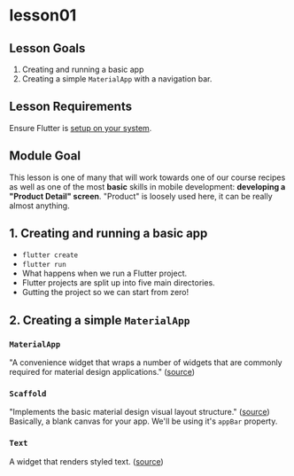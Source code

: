 # lesson01

## Lesson Goals

1. Creating and running a basic app
2. Creating a simple `MaterialApp` with a navigation bar.

## Lesson Requirements

Ensure Flutter is [setup on your system](https://flutter.io/get-started/).

## Module Goal

This lesson is one of many that will work towards one of our course recipes as well as one of the most **basic** skills in mobile development: **developing a "Product Detail" screen**. "Product" is loosely used here, it can be really almost anything.

## 1. Creating and running a basic app

- `flutter create`
- `flutter run`
- What happens when we run a Flutter project.
- Flutter projects are split up into five main directories.
- Gutting the project so we can start from zero!

## 2. Creating a simple `MaterialApp`

### `MaterialApp`

"A convenience widget that wraps a number of widgets that are commonly required for material design applications." ([source](https://docs.flutter.io/flutter/material/MaterialApp-class.html))

### `Scaffold`

"Implements the basic material design visual layout structure." ([source](https://docs.flutter.io/flutter/material/Scaffold-class.html)) Basically, a blank canvas for your app. We'll be using it's `appBar` property.

### `Text`

A widget that renders styled text. ([source](https://docs.flutter.io/flutter/widgets/Text-class.html))